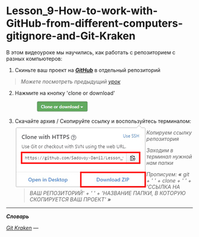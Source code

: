 # Lesson_9-How-to-work-with-GitHub-from-different-computers-gitignore-and-Git-Kraken

В этом видеоуроке мы научились, как работать с репозиторием с разных компьютеров:

1) Скиньте ваш проект на [_**GitHub**_](https://github.com) в отдельный репозиторий
> _Можете посмотреть предыдущий [урок](https://github.com/Sadovoy-Danil/Lesson_8-Learning-to-work-with-the-Git-version-control-system-and-the-GitHub-service.git)_

2) <p>Нажмите на кнопку 'clone or download' </p>
&nbsp;&nbsp;&nbsp;&nbsp;&nbsp;&nbsp;&nbsp;&nbsp;&nbsp;&nbsp;&nbsp;&nbsp;&nbsp;&nbsp;&nbsp;&nbsp;&nbsp;&nbsp;&nbsp;&nbsp;&nbsp;<img src = "/img/btn_clone.png">

3) <p>Скачайте архив / Скопируйте ссылку и воспользуйтесь терминалом:
   <img src = "/img/git_download_zip.png" align = 'left'>
  
   > _Копируем ссылку репозитория_
  
   > _Заходим в терминал нужной нам папки_
   
   > _Прописуем: **«** git + ' ' + clone + ' ' + 'ССЫЛКА НА ВАШ РЕПОЗИТОРИЙ' + ' ' + 'НАЗВАНИЕ ПАПКИ, В КОТОРУЮ СКОПИРУЕТСЯ ВАШ ПРОЕКТ' **»**_
  
  </p>

<hr>

_**Словарь**_

[_Git Kraken_]() — 
